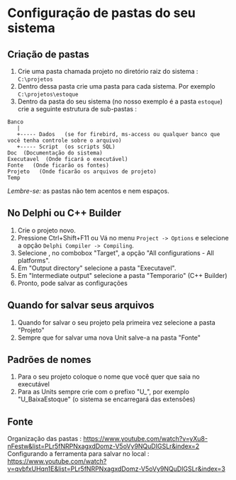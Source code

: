 # Configuração de pastas do seu sistema

## Criação de pastas

1. Crie uma pasta chamada projeto no diretório raiz do sistema : `C:\projetos`
2. Dentro dessa pasta crie uma pasta para cada sistema. Por exemplo `C:\projetos\estoque`
3. Dentro da pasta do seu sistema (no nosso exemplo é a pasta `estoque`) crie a seguinte estrutura de sub-pastas :

````
Banco
   |
   +----- Dados   (se for firebird, ms-access ou qualquer banco que você tenha controle sobre o arquivo)
   +----- Script  (os scripts SQL)
Doc  (Documentação do sistema)
Executavel  (Onde ficará o executável)
Fonte   (Onde ficarão os fontes)
Projeto   (Onde ficarão os arquivos de projeto)
Temp
````
*Lembre-se:* as pastas não tem acentos e nem espaços.

## No Delphi ou C++ Builder 

1. Crie o projeto novo.
2. Pressione Ctrl+Shift+F11 ou Vá no menu `Project -> Options` e selecione a opção `Delphi Compiler -> Compiling`.
3. Selecione , no combobox "Target", a opção "All configurations - All platforms".
4. Em "Output directory" selecione a pasta "Executavel".
5. Em "Intermediate output" selecione a pasta "Temporario" (C++ Builder)
6. Pronto, pode salvar as configurações

## Quando for salvar seus arquivos

1. Quando for salvar o seu projeto pela primeira vez selecione a pasta "Projeto"
2. Sempre que for salvar uma nova Unit salve-a na pasta "Fonte"

## Padrões de nomes

1. Para o seu projeto coloque o nome que você quer que saia no executável
2. Para as Units sempre crie com o prefixo "U_", por exemplo "U_BaixaEstoque" (o sistema se encarregará das extensões)

## Fonte 

Organização das pastas : https://www.youtube.com/watch?v=yXu8-nFestw&list=PLr5fNRPNxagxdDomz-V5oVy9NQuDIGSLr&index=2
Configurando a ferramenta para salvar no local : https://www.youtube.com/watch?v=qvbfxUHqn1E&list=PLr5fNRPNxagxdDomz-V5oVy9NQuDIGSLr&index=3

